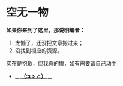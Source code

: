 # 空无一物

**如果你来到了这里，那说明编者：**

1. 太懒了，还没把文章搬过来；
2. 没找到相应的资源。

实在是抱歉，但我真的懒，如有需要请自己动手

- [▁ **（:зゝ∠）** ▁](https://github.com/qzgeek/Dhizuku)
